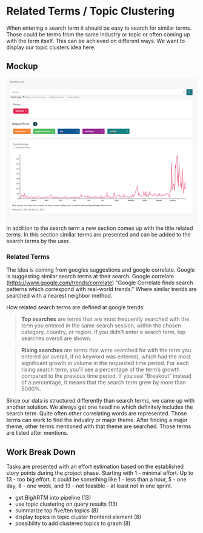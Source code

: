# Related Terms / Topic Clustering

When entering a search term it should be easy to search for similar terms. Those could be terms from the same industry or topic or often coming up with the term itself. This can be achieved on different ways. We want to display our topic clusters idea here.

## Mockup

![Mockup Image](mockup-topic-clusters.png)
In addition to the search term a new section comes up with the title related terms. In this section similar terms are presented and can be added to the search terms by the user.

### Related Terms

The idea is coming from googles suggestions and google correlate. Google is suggesting similar search terms at their search. Google correlate (https://www.google.com/trends/correlate) "Google Correlate finds search patterns which correspond with real-world trends." Where similar trends are searched with a nearest neighbor method.

How related search terms are defined at google trends:

> **Top searches** are terms that are most frequently searched with the term you entered in the same search session, within the chosen category, country, or region. If you didn't enter a search term, top searches overall are shown.

> **Rising searches** are terms that were searched for with the term you entered (or overall, if no keyword was entered), which had the most significant growth in volume in the requested time period. For each rising search term, you’ll see a percentage of the term’s growth compared to the previous time period. If you see “Breakout” instead of a percentage, it means that the search term grew by more than 5000%.

Since our data is structured differently than search terms, we came up with another solution. We always get one headline which definitely includes the search term. Quite often other correlating words are represented. Those terms can work to find the industry or major theme. After finding a major theme, other terms mentioned with that theme are searched. Those terms are listed after mentions.

## Work Break Down
Tasks are presented with an effort estimation based on the established story points during the project phase. Starting with 1 - minimal effort. Up to 13 - too big effort. It could be something like 1 - less than a hour, 5 - one day, 8 - one week, and 13 - not feasible - at least not in one sprint.

- get BigARTM into pipeline (13)
- use topic clustering on query results (13)
- summarize top five/ten topics (8)
- display topics in topic cluster frontend element (8)
- possibility to add clustered topics to graph (8)
